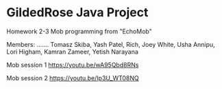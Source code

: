# GildedRose Java Project 
Homework 2-3
Mob programming from "EchoMob"

Members:
.......
Tomasz Skiba,
Yash Patel,
Rich,
Joey White,
Usha Annipu,
Lori Higham,
Kamran Zameer,
Yetish Narayana

Mob session 1
https://youtu.be/wA95Qbd8RNs

Mob session 2
https://youtu.be/Ip3U_WT08NQ

